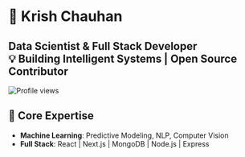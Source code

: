 # 🌟 Krish Chauhan 
**Data Scientist & Full Stack Developer**  
💡 Building Intelligent Systems | Open Source Contributor
---
![Profile views](https://komarev.com/ghpvc/?username=krishjalwal&label=Profile%20views&color=0e75b6&style=flat)
## 📌 Core Expertise

- **Machine Learning**: Predictive Modeling, NLP, Computer Vision
- **Full Stack**: React | Next.js | MongoDB | Node.js | Express

